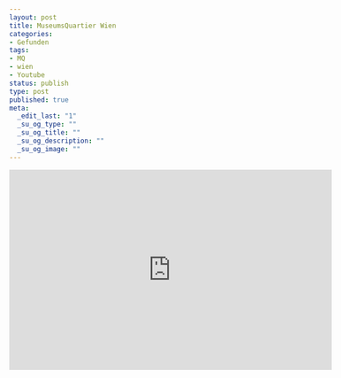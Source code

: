 ```yaml
--- 
layout: post
title: MuseumsQuartier Wien
categories: 
- Gefunden
tags: 
- MQ
- wien
- Youtube
status: publish
type: post
published: true
meta: 
  _edit_last: "1"
  _su_og_type: ""
  _su_og_title: ""
  _su_og_description: ""
  _su_og_image: ""
---
```

<iframe title="YouTube video player" src="http://www.youtube.com/embed/u-BbIPSti5Y?rel=0&amp;hd=1" frameborder="0" width="584" height="362"></iframe>
